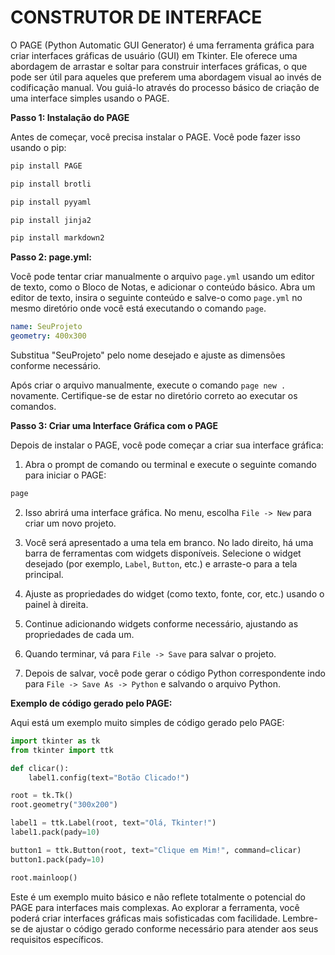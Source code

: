 # CONSTRUTOR DE INTERFACE
O PAGE (Python Automatic GUI Generator) é uma ferramenta gráfica para criar interfaces gráficas de usuário (GUI) em Tkinter. Ele oferece uma abordagem de arrastar e soltar para construir interfaces gráficas, o que pode ser útil para aqueles que preferem uma abordagem visual ao invés de codificação manual. Vou guiá-lo através do processo básico de criação de uma interface simples usando o PAGE.

**Passo 1: Instalação do PAGE**

Antes de começar, você precisa instalar o PAGE. Você pode fazer isso usando o pip:

```bash
pip install PAGE
```

```bash
pip install brotli
```

```bash
pip install pyyaml
```

```bash
pip install jinja2
```

```bash
pip install markdown2
```

**Passo 2: page.yml:**

Você pode tentar criar manualmente o arquivo `page.yml` usando um editor de texto, como o Bloco de Notas, e adicionar o conteúdo básico. Abra um editor de texto, insira o seguinte conteúdo e salve-o como `page.yml` no mesmo diretório onde você está executando o comando `page`.

```yaml
name: SeuProjeto
geometry: 400x300
```

Substitua "SeuProjeto" pelo nome desejado e ajuste as dimensões conforme necessário.

Após criar o arquivo manualmente, execute o comando `page new .` novamente. Certifique-se de estar no diretório correto ao executar os comandos.

**Passo 3: Criar uma Interface Gráfica com o PAGE**

Depois de instalar o PAGE, você pode começar a criar sua interface gráfica:

1. Abra o prompt de comando ou terminal e execute o seguinte comando para iniciar o PAGE:

```bash
page
```

2. Isso abrirá uma interface gráfica. No menu, escolha `File -> New` para criar um novo projeto.

3. Você será apresentado a uma tela em branco. No lado direito, há uma barra de ferramentas com widgets disponíveis. Selecione o widget desejado (por exemplo, `Label`, `Button`, etc.) e arraste-o para a tela principal.

4. Ajuste as propriedades do widget (como texto, fonte, cor, etc.) usando o painel à direita.

5. Continue adicionando widgets conforme necessário, ajustando as propriedades de cada um.

6. Quando terminar, vá para `File -> Save` para salvar o projeto.

7. Depois de salvar, você pode gerar o código Python correspondente indo para `File -> Save As -> Python` e salvando o arquivo Python.

**Exemplo de código gerado pelo PAGE:**

Aqui está um exemplo muito simples de código gerado pelo PAGE:

```python
import tkinter as tk
from tkinter import ttk

def clicar():
    label1.config(text="Botão Clicado!")

root = tk.Tk()
root.geometry("300x200")

label1 = ttk.Label(root, text="Olá, Tkinter!")
label1.pack(pady=10)

button1 = ttk.Button(root, text="Clique em Mim!", command=clicar)
button1.pack(pady=10)

root.mainloop()
```

Este é um exemplo muito básico e não reflete totalmente o potencial do PAGE para interfaces mais complexas. Ao explorar a ferramenta, você poderá criar interfaces gráficas mais sofisticadas com facilidade. Lembre-se de ajustar o código gerado conforme necessário para atender aos seus requisitos específicos.